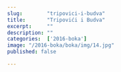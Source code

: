 ```yaml
---
slug:        "tripovici-i-budva"
title:       "Tripovići i Budva"
excerpt:     ""
description: ""
categories:  ['2016-boka']
image: "/2016-boka/boka/img/14.jpg"
published: false

---
```

